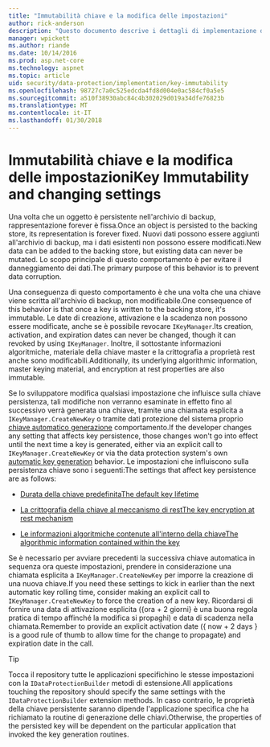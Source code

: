 ```yaml
---
title: "Immutabilità chiave e la modifica delle impostazioni"
author: rick-anderson
description: "Questo documento descrive i dettagli di implementazione di ASP.NET Core dati protezione chiave immutabilità API."
manager: wpickett
ms.author: riande
ms.date: 10/14/2016
ms.prod: asp.net-core
ms.technology: aspnet
ms.topic: article
uid: security/data-protection/implementation/key-immutability
ms.openlocfilehash: 98727c7a0c525edcda4fd8d004e0ac584cf0a5e5
ms.sourcegitcommit: a510f38930abc84c4b302029d019a34dfe76823b
ms.translationtype: MT
ms.contentlocale: it-IT
ms.lasthandoff: 01/30/2018
---
```

# <a name="key-immutability-and-changing-settings"></a><span data-ttu-id="34fdd-103">Immutabilità chiave e la modifica delle impostazioni</span><span class="sxs-lookup"><span data-stu-id="34fdd-103">Key Immutability and changing settings</span></span>

<span data-ttu-id="34fdd-104">Una volta che un oggetto è persistente nell'archivio di backup, rappresentazione forever è fissa.</span><span class="sxs-lookup"><span data-stu-id="34fdd-104">Once an object is persisted to the backing store, its representation is forever fixed.</span></span> <span data-ttu-id="34fdd-105">Nuovi dati possono essere aggiunti all'archivio di backup, ma i dati esistenti non possono essere modificati.</span><span class="sxs-lookup"><span data-stu-id="34fdd-105">New data can be added to the backing store, but existing data can never be mutated.</span></span> <span data-ttu-id="34fdd-106">Lo scopo principale di questo comportamento è per evitare il danneggiamento dei dati.</span><span class="sxs-lookup"><span data-stu-id="34fdd-106">The primary purpose of this behavior is to prevent data corruption.</span></span>

<span data-ttu-id="34fdd-107">Una conseguenza di questo comportamento è che una volta che una chiave viene scritta all'archivio di backup, non modificabile.</span><span class="sxs-lookup"><span data-stu-id="34fdd-107">One consequence of this behavior is that once a key is written to the backing store, it's immutable.</span></span> <span data-ttu-id="34fdd-108">Le date di creazione, attivazione e la scadenza non possono essere modificate, anche se è possibile revocare `IKeyManager`.</span><span class="sxs-lookup"><span data-stu-id="34fdd-108">Its creation, activation, and expiration dates can never be changed, though it can revoked by using `IKeyManager`.</span></span> <span data-ttu-id="34fdd-109">Inoltre, il sottostante informazioni algoritmiche, materiale della chiave master e la crittografia a proprietà rest anche sono modificabili.</span><span class="sxs-lookup"><span data-stu-id="34fdd-109">Additionally, its underlying algorithmic information, master keying material, and encryption at rest properties are also immutable.</span></span>

<span data-ttu-id="34fdd-110">Se lo sviluppatore modifica qualsiasi impostazione che influisce sulla chiave persistenza, tali modifiche non verranno esaminate in effetto fino al successivo verrà generata una chiave, tramite una chiamata esplicita a `IKeyManager.CreateNewKey` o tramite dati protezione del sistema proprio [chiave automatico generazione](key-management.md#data-protection-implementation-key-management) comportamento.</span><span class="sxs-lookup"><span data-stu-id="34fdd-110">If the developer changes any setting that affects key persistence, those changes won't go into effect until the next time a key is generated, either via an explicit call to `IKeyManager.CreateNewKey` or via the data protection system's own [automatic key generation](key-management.md#data-protection-implementation-key-management) behavior.</span></span> <span data-ttu-id="34fdd-111">Le impostazioni che influiscono sulla persistenza chiave sono i seguenti:</span><span class="sxs-lookup"><span data-stu-id="34fdd-111">The settings that affect key persistence are as follows:</span></span>

* [<span data-ttu-id="34fdd-112">Durata della chiave predefinita</span><span class="sxs-lookup"><span data-stu-id="34fdd-112">The default key lifetime</span></span>](key-management.md#data-protection-implementation-key-management)

* [<span data-ttu-id="34fdd-113">La crittografia della chiave al meccanismo di rest</span><span class="sxs-lookup"><span data-stu-id="34fdd-113">The key encryption at rest mechanism</span></span>](key-encryption-at-rest.md#data-protection-implementation-key-encryption-at-rest)

* [<span data-ttu-id="34fdd-114">Le informazioni algoritmiche contenute all'interno della chiave</span><span class="sxs-lookup"><span data-stu-id="34fdd-114">The algorithmic information contained within the key</span></span>](xref:security/data-protection/configuration/overview#changing-algorithms-with-usecryptographicalgorithms)

<span data-ttu-id="34fdd-115">Se è necessario per avviare precedenti la successiva chiave automatica in sequenza ora queste impostazioni, prendere in considerazione una chiamata esplicita a `IKeyManager.CreateNewKey` per imporre la creazione di una nuova chiave.</span><span class="sxs-lookup"><span data-stu-id="34fdd-115">If you need these settings to kick in earlier than the next automatic key rolling time, consider making an explicit call to `IKeyManager.CreateNewKey` to force the creation of a new key.</span></span> <span data-ttu-id="34fdd-116">Ricordarsi di fornire una data di attivazione esplicita ({ora + 2 giorni} è una buona regola pratica di tempo affinché la modifica si propaghi) e data di scadenza nella chiamata.</span><span class="sxs-lookup"><span data-stu-id="34fdd-116">Remember to provide an explicit activation date ({ now + 2 days } is a good rule of thumb to allow time for the change to propagate) and expiration date in the call.</span></span>

>[!TIP]
> <span data-ttu-id="34fdd-117">Tocca il repository tutte le applicazioni specifichino le stesse impostazioni con la `IDataProtectionBuilder` metodi di estensione.</span><span class="sxs-lookup"><span data-stu-id="34fdd-117">All applications touching the repository should specify the same settings with the `IDataProtectionBuilder` extension methods.</span></span> <span data-ttu-id="34fdd-118">In caso contrario, le proprietà della chiave persistente saranno dipende l'applicazione specifica che ha richiamato la routine di generazione delle chiavi.</span><span class="sxs-lookup"><span data-stu-id="34fdd-118">Otherwise, the properties of the persisted key will be dependent on the particular application that invoked the key generation routines.</span></span>
